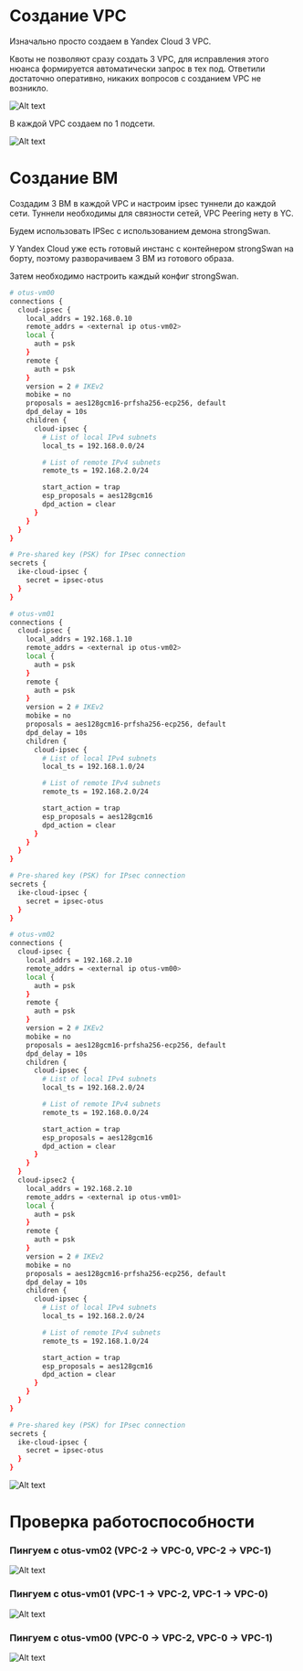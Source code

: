 # Создание VPC
Изначально просто создаем в Yandex Cloud 3 VPC.

Квоты не позволяют сразу создать 3 VPC, для исправления этого нюанса формируется автоматически запрос в тех под. 
Ответили достаточно оперативно, никаких вопросов с созданием VPC не возникло.

![Alt text](files/image.png)

В каждой VPC создаем по 1 подсети.

![Alt text](files/subnets.png)

# Создание ВМ
Создадим 3 ВМ в каждой VPC и настроим ipsec туннели до каждой сети.
Туннели необходимы для связности сетей, VPC Peering нету в YC.

Будем использовать IPSec с использованием демона strongSwan.

У Yandex Cloud уже есть готовый инстанс с контейнером strongSwan на борту, поэтому разворачиваем 3 ВМ из готового образа.

Затем необходимо настроить каждый конфиг strongSwan.

```bash
# otus-vm00
connections {
  cloud-ipsec {
    local_addrs = 192.168.0.10
    remote_addrs = <external ip otus-vm02>
    local {
      auth = psk
    }
    remote {
      auth = psk
    }
    version = 2 # IKEv2
    mobike = no
    proposals = aes128gcm16-prfsha256-ecp256, default
    dpd_delay = 10s
    children {
      cloud-ipsec {
        # List of local IPv4 subnets
        local_ts = 192.168.0.0/24

        # List of remote IPv4 subnets
        remote_ts = 192.168.2.0/24

        start_action = trap
        esp_proposals = aes128gcm16
        dpd_action = clear
      }
    }
  }
}

# Pre-shared key (PSK) for IPsec connection
secrets {
  ike-cloud-ipsec {
    secret = ipsec-otus
  }
}
```

```bash
# otus-vm01
connections {
  cloud-ipsec {
    local_addrs = 192.168.1.10
    remote_addrs = <external ip otus-vm02>
    local {
      auth = psk
    }
    remote {
      auth = psk
    }
    version = 2 # IKEv2
    mobike = no
    proposals = aes128gcm16-prfsha256-ecp256, default
    dpd_delay = 10s
    children {
      cloud-ipsec {
        # List of local IPv4 subnets
        local_ts = 192.168.1.0/24

        # List of remote IPv4 subnets
        remote_ts = 192.168.2.0/24

        start_action = trap
        esp_proposals = aes128gcm16
        dpd_action = clear
      }
    }
  }
}

# Pre-shared key (PSK) for IPsec connection
secrets {
  ike-cloud-ipsec {
    secret = ipsec-otus
  }
}
```

```bash
# otus-vm02
connections {
  cloud-ipsec {
    local_addrs = 192.168.2.10
    remote_addrs = <external ip otus-vm00>
    local {
      auth = psk
    }
    remote {
      auth = psk
    }
    version = 2 # IKEv2
    mobike = no
    proposals = aes128gcm16-prfsha256-ecp256, default
    dpd_delay = 10s
    children {
      cloud-ipsec {
        # List of local IPv4 subnets
        local_ts = 192.168.2.0/24

        # List of remote IPv4 subnets
        remote_ts = 192.168.0.0/24

        start_action = trap
        esp_proposals = aes128gcm16
        dpd_action = clear
      }
    }
  }
  cloud-ipsec2 {
    local_addrs = 192.168.2.10
    remote_addrs = <external ip otus-vm01>
    local {
      auth = psk
    }
    remote {
      auth = psk
    }
    version = 2 # IKEv2
    mobike = no
    proposals = aes128gcm16-prfsha256-ecp256, default
    dpd_delay = 10s
    children {
      cloud-ipsec {
        # List of local IPv4 subnets
        local_ts = 192.168.2.0/24

        # List of remote IPv4 subnets
        remote_ts = 192.168.1.0/24

        start_action = trap
        esp_proposals = aes128gcm16
        dpd_action = clear
      }
    }
  }
}

# Pre-shared key (PSK) for IPsec connection
secrets {
  ike-cloud-ipsec {
    secret = ipsec-otus
  }
}

```

![Alt text](files/vms.png)

# Проверка работоспособности

### Пингуем с otus-vm02 (VPC-2 -> VPC-0, VPC-2 -> VPC-1)
![Alt text](files/vpc-2.png)

### Пингуем с otus-vm01 (VPC-1 -> VPC-2, VPC-1 -> VPC-0)
![Alt text](files/vpc-1.png)

### Пингуем с otus-vm00 (VPC-0 -> VPC-2, VPC-0 -> VPC-1)
![Alt text](files/vpc-0.png)